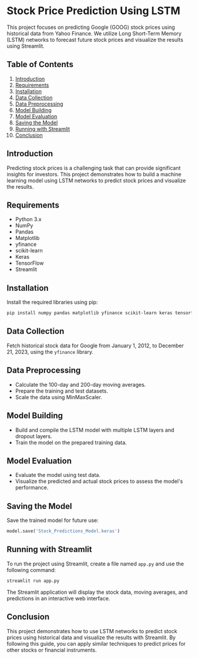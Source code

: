 # Stock Price Prediction Using LSTM

This project focuses on predicting Google (GOOG) stock prices using historical data from Yahoo Finance. We utilize Long Short-Term Memory (LSTM) networks to forecast future stock prices and visualize the results using Streamlit.

## Table of Contents

1. [Introduction](#introduction)
2. [Requirements](#requirements)
3. [Installation](#installation)
4. [Data Collection](#data-collection)
5. [Data Preprocessing](#data-preprocessing)
6. [Model Building](#model-building)
7. [Model Evaluation](#model-evaluation)
8. [Saving the Model](#saving-the-model)
9. [Running with Streamlit](#running-with-streamlit)
10. [Conclusion](#conclusion)

## Introduction

Predicting stock prices is a challenging task that can provide significant insights for investors. This project demonstrates how to build a machine learning model using LSTM networks to predict stock prices and visualize the results.

## Requirements

- Python 3.x
- NumPy
- Pandas
- Matplotlib
- yfinance
- scikit-learn
- Keras
- TensorFlow
- Streamlit

## Installation

Install the required libraries using pip:

```bash
pip install numpy pandas matplotlib yfinance scikit-learn keras tensorflow streamlit
```

## Data Collection

Fetch historical stock data for Google from January 1, 2012, to December 21, 2023, using the `yfinance` library.

## Data Preprocessing

- Calculate the 100-day and 200-day moving averages.
- Prepare the training and test datasets.
- Scale the data using MinMaxScaler.

## Model Building

- Build and compile the LSTM model with multiple LSTM layers and dropout layers.
- Train the model on the prepared training data.

## Model Evaluation

- Evaluate the model using test data.
- Visualize the predicted and actual stock prices to assess the model's performance.

## Saving the Model

Save the trained model for future use:

```python
model.save('Stock_Predictions_Model.keras')
```

## Running with Streamlit

To run the project using Streamlit, create a file named `app.py` and use the following command:

```bash
streamlit run app.py
```

The Streamlit application will display the stock data, moving averages, and predictions in an interactive web interface.

## Conclusion

This project demonstrates how to use LSTM networks to predict stock prices using historical data and visualize the results with Streamlit. By following this guide, you can apply similar techniques to predict prices for other stocks or financial instruments.
